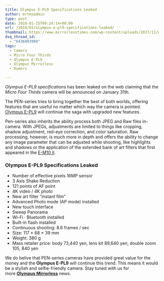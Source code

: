 ```yaml
---
title: Olympus E-PL9 Specifications Leaked
author: mrtmsadmin
type: post
date: 2018-01-25T09:24:14+00:00
url: /2018/01/olympus-e-pl9-specifications-leaked/
thumbnail: https://www.mirrorlesstimes.com/wp-content/uploads/2017/11/olympus-pen-e-pl9-to-be-announced-soonolympus-pen-e-pl9-to-be-announced-soon.jpg
dsq_thread_id:
  - "6436893988"
tags:
  - Camera
  - Micro Four Thirds
  - Olympus E-PL9
  - Olympus Mirrorless
  - Rumors

---
```

_Olympus E-PL9 specifications_ has been leaked on the web claiming that the _Micro Four Thirds_ camera will be announced on January 31th.

The PEN-series tries to bring together the best of both worlds, offering features that are useful no matter which way the camera is pointed. [Olympus E-PL9][1] will continue the saga with upgraded new features.

Pen-series also inherits the ability process both JPEG and Raw files in-camera. With JPEGs, adjustments are limited to things like cropping, shadow adjustment, red-eye correction, and color saturation. Raw processing, however, is much more in depth and offers the ability to change any image parameter that can be adjusted while shooting, like highlights and shadows or the application of the extended bank of art filters that first appeared in the <a href="http://amzn.to/2DxN9NX" target="_blank" rel="noopener">E-M10 II</a>. <!--more-->

### Olympus E-PL9 Specifications Leaked

  * Number of effective pixels 16MP sensor
  * 3 Axis Shake Reduction
  * 121 points of AF point
  * 4K video / 4K photo
  * New art filter “instant film”
  * Advanced Photo mode (AP mode) installed
  * New touch interface
  * Sweep Panorama
  * Wi-Fi · Bluetooth installed
  * Built-in flash installed
  * Continuous shooting: 8.6 frames / sec
  * Size: 117 × 68 × 39 mm
  * Weight: 380 g
  * Mass retailer price: body 73,440 yen, lens kit 89,640 yen, double zoom 105, 840 yen

We do belive that PEN-series cameras have provided great value for the money and the **Olympus E-PL9** will continue this trend. This means it would be a stylish and selfie-friendly camera. Stay tuned with us for more [**Olympus Mirrorless**][2] news.

 [1]: https://www.mirrorlesstimes.com/tags/olympus-e-pl9/
 [2]: https://www.mirrorlesstimes.com/tags/olympus-mirrorless/
